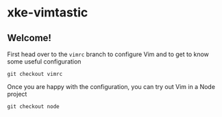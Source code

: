 # xke-vimtastic

## Welcome!

First head over to the `vimrc` branch to configure Vim and to get to know some useful configuration

```git checkout vimrc```

Once you are happy with the configuration, you can try out Vim in a Node project

```git checkout node```



